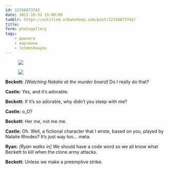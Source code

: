 ```yaml
---
id: 12156873742
date: 2011-10-31 15:00:05
tumblr: https://untitled.urbansheep.com/post/12156873742/
title:
form: photogallery
tags:
    - диалоги
    - картинки
    - letmeshowyou
---
```


<div class="gallery">
<figure>
<img src="../media/12156873742_1.jpg" loading="lazy" />
</figure>
<figure>
<img src="../media/12156873742_2.jpg" loading="lazy" />
</figure>
</div>

<p><strong>Beckett:</strong> <em>[Watching Natalie at the murder board]</em> Do I really do that?</p>
<p><strong>Castle:</strong> Yes, and it&rsquo;s adorable.</p>
<p><strong>Beckett:</strong> If it&rsquo;s so adorable, why didn&rsquo;t you sleep with me?</p>
<p><strong>Castle:</strong> o_O?</p>
<p><strong>Beckett:</strong> Her me, not me me.</p>
<p><strong>Castle:</strong> Oh. Well, a fictional character that I wrote, based on you, played by Natalie Rhodes? It&rsquo;s just way too&hellip; meta.</p>
<p><strong>Ryan:</strong> <i>[Ryan walks in]</i> We should have a code word so we all know what Beckett to kill when the clone army attacks.</p>
<p><strong>Beckett:</strong> Unless we make a preemptive strike.</p>
